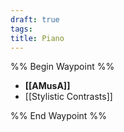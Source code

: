 ```yaml
---
draft: true
tags: 
title: Piano
---
```


%% Begin Waypoint %%

- **[[AMusA]]**
- [[Stylistic Contrasts]]

%% End Waypoint %%
